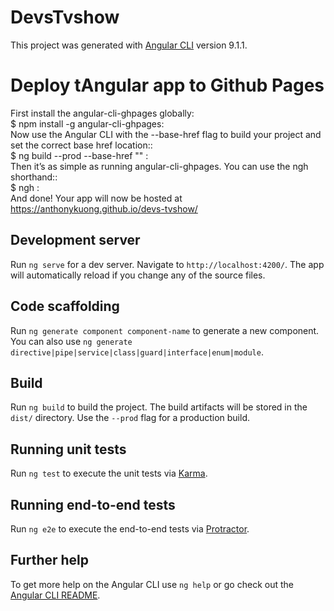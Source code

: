 # DevsTvshow

This project was generated with [Angular CLI](https://github.com/angular/angular-cli) version 9.1.1.

# Deploy tAngular app to Github Pages

First install the angular-cli-ghpages globally: <br>
$ npm install -g angular-cli-ghpages: <br>
Now use the Angular CLI with the --base-href flag to build your project and set the correct base href location:: <br>
$ ng build --prod --base-href "<devs-tvshow>"  : <br>
Then it’s as simple as running angular-cli-ghpages. You can use the ngh shorthand:: <br>
$ ngh : <br>
And done! Your app will now be hosted at  <br>
https://anthonykuong.github.io/devs-tvshow/

## Development server

Run `ng serve` for a dev server. Navigate to `http://localhost:4200/`. The app will automatically reload if you change any of the source files.

## Code scaffolding

Run `ng generate component component-name` to generate a new component. You can also use `ng generate directive|pipe|service|class|guard|interface|enum|module`.

## Build

Run `ng build` to build the project. The build artifacts will be stored in the `dist/` directory. Use the `--prod` flag for a production build.

## Running unit tests

Run `ng test` to execute the unit tests via [Karma](https://karma-runner.github.io).

## Running end-to-end tests

Run `ng e2e` to execute the end-to-end tests via [Protractor](http://www.protractortest.org/).

## Further help

To get more help on the Angular CLI use `ng help` or go check out the [Angular CLI README](https://github.com/angular/angular-cli/blob/master/README.md).
